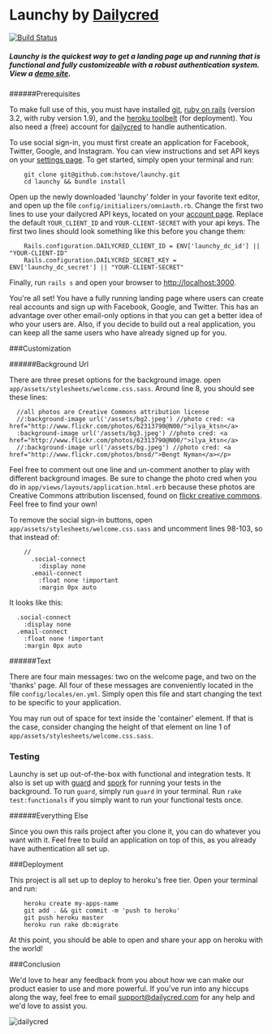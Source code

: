 # Launchy by [Dailycred](https://www.dailycred.com)

[![Build Status](https://secure.travis-ci.org/dailycred/launchy.png?branch=master)](https://travis-ci.org/dailycred/launchy)

##### Launchy is the quickest way to get a landing page up and running that is functional and fully customizeable with a robust authentication system. View a [demo site](http://launchy.herokuapp.com/).

######Prerequisites

To make full use of this, you must have installed [git](http://git-scm.com/downloads), [ruby on rails](http://rubyonrails.org/download) (version 3.2, with ruby version 1.9), and the [heroku toolbelt](https://toolbelt.herokuapp.com/) (for deployment). You also need a (free) account for [dailycred](https://www.dailycred.com) to handle authentication.

To use social sign-in, you must first create an application for Facebook, Twitter, Google, and Instagram. You can view instructions and set API keys on your [settings page](https://www.dailycred.com/admin/settings/identity-providers).
To get started, simply open your terminal and run:

		git clone git@github.com:hstove/launchy.git
		cd launchy && bundle install


Open up the newly downloaded 'launchy' folder in your favorite text editor, and open up the file `config/initializers/omniauth.rb`. Change the first two lines to use your dailycred API keys, located on your [account page](https://www.dailycred.com/admin/settings). Replace the default `YOUR_CLIENT_ID` and `YOUR-CLIENT-SECRET` with your api keys. The first two lines should look something like this before you change them:

		Rails.configuration.DAILYCRED_CLIENT_ID = ENV['launchy_dc_id'] || "YOUR-CLIENT-ID"
		Rails.configuration.DAILYCRED_SECRET_KEY = ENV['launchy_dc_secret'] || "YOUR-CLIENT-SECRET"

Finally, run `rails s` and open your browser to <http://localhost:3000>.

You're all set! You have a fully running landing page where users can create real accounts and sign up with Facebook, Google, and Twitter. This has an advantage over other email-only options in that you can get a better idea of who your users are. Also, if you decide to build out a real application, you can keep all the same users who have already signed up for you.

###Customization

######Background Url

There are three preset options for the background image. open `app/assets/stylesheets/welcome.css.sass`. Around line 8, you should see these lines:

	  //all photos are Creative Commons attribution license
	  //:background-image url('/assets/bg2.jpeg') //photo cred: <a href="http://www.flickr.com/photos/62313790@N00/">ilya_ktsn</a>
	  :background-image url('/assets/bg3.jpeg') //photo cred: <a href="http://www.flickr.com/photos/62313790@N00/">ilya_ktsn</a>
	  //:background-image url('/assets/bg.jpeg') //photo cred: <a href="http://www.flickr.com/photos/bnsd/">Bengt Nyman</a></p>

Feel free to comment out one line and un-comment another to play with different background images. Be sure to change the photo cred when you do in `app/views/layouts/application.html.erb` because these photos are Creative Commons attribution liscensed, found on [flickr creative commons](http://www.flickr.com/creativecommons/). Feel free to find your own!

To remove the social sign-in buttons, open `app/assets/stylesheets/welcome.css.sass` and uncomment lines 98-103, so that instead of:

		//
		  .social-connect
		    :display none
		  .email-connect
		    :float none !important
		    :margin 0px auto

It looks like this:

	  .social-connect
	    :display none
	  .email-connect
	    :float none !important
	    :margin 0px auto

######Text

There are four main messages: two on the welcome page, and two on the 'thanks' page. All four of these messages are conveniently located in the file `config/locales/en.yml`. Simply open this file and start changing the text to be specific to your application.

You may run out of space for text inside the 'container' element. If that is the case, consider changing the height of that element on line 1 of `app/assets/stylesheets/welcome.css.sass`.

### Testing

Launchy is set up out-of-the-box with functional and integration tests. It also is set up with [guard](https://github.com/guard/guard) and [spork](https://github.com/sporkrb/spork) for running your tests in the background. To run `guard`, simply run `guard` in your terminal. Run `rake test:functionals` if you simply want to run your functional tests once.

######Everything Else

Since you own this rails project after you clone it, you can do whatever you want with it. Feel free to build an application on top of this, as you already have authentication all set up.

###Deployment

This project is all set up to deploy to heroku's free tier. Open your terminal and run:

		heroku create my-apps-name
		git add . && git commit -m 'push to heroku'
		git push heroku master
		heroku run rake db:migrate

At this point, you should be able to open and share your app on heroku with the world!

###Conclusion

We'd love to hear any feedback from you about how we can make our product easier to use and more powerful. If you've run into any hiccups along the way, feel free to email <support@dailycred.com> for any help and we'd love to assist you.

![](https://www.dailycred.com/dc.gif?client_id=dailycred&title=launchy_repo "dailycred")


